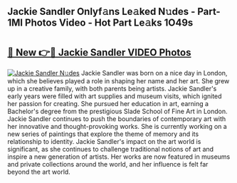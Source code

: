 ## Jackie Sandler Onlyf𝚊ns Le𝚊ked N𝚞des - Part-1Ml Photos Video - Hot Part Le𝚊ks 1O49s

# <h2><a href="http://ab4029.deff.icu/?id=Jackie+Sandler">🔗 New 👉🔴 Jackie Sandler VIDEO Photos</a></h2>

[![Jackie Sandler N𝚞des](https://i.imgur.com/rIISA9y.gif)](http://ab4029.deff.icu/?id=Jackie+Sandler)
Jackie Sandler was born on a nice day in London, which she believes played a role in shaping her name and her art. She grew up in a creative family, with both parents being artists. Jackie Sandler's early years were filled with art supplies and museum visits, which ignited her passion for creating. She pursued her education in art, earning a Bachelor's degree from the prestigious Slade School of Fine Art in London. Jackie Sandler continues to push the boundaries of contemporary art with her innovative and thought-provoking works. She is currently working on a new series of paintings that explore the theme of memory and its relationship to identity. Jackie Sandler's impact on the art world is significant, as she continues to challenge traditional notions of art and inspire a new generation of artists. Her works are now featured in museums and private collections around the world, and her influence is felt far beyond the art world.
